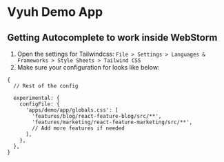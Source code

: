 # Vyuh Demo App

## Getting Autocomplete to work inside WebStorm

1. Open the settings for Tailwindcss:
   `File > Settings > Languages & Frameworks > Style Sheets > Tailwind CSS`
2. Make sure your configuration for looks like below:

```json5
{
  // Rest of the config

  experimental: {
    configFile: {
      'apps/demo/app/globals.css': [
        'features/blog/react-feature-blog/src/**',
        'features/marketing/react-feature-marketing/src/**',
        // Add more features if needed
      ],
    },
  },
}
```
